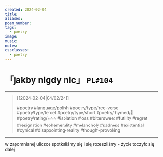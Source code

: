 ```yaml
---
created: 2024-02-04
title:
aliases:
poem_number:
tags:
  - poetry
image:
music:
notes:
cssclasses:
  - poetry
---
```

# 「jakby nigdy nic」 `PL#104`

---

> [[2024-02-04|04/02/24]]
> 
> #poetry 
> #language/polish
> #poetry/type/free-verse #poetry/type/tercet #poetry/type/short 
> #poetry/rhymed/🔴 
> #poetry/rating/⭐⭐⭐ 
> #isolation #loss #bittersweet #futility #regret #resignation #ephemerality #melancholy #sadness #existential #cynical #disappointing-reality #thought-provoking 

---

w zapomnianej uliczce spotkaliśmy się
i się rozeszliśmy -
życie toczyło się dalej
